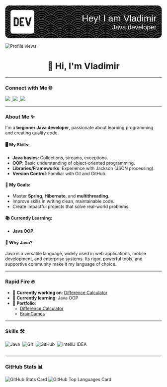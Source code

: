 ![Header Image](github-header-image.png)

![Profile views](https://komarev.com/ghpvc/?username=benzovvozh&label=Profile%20views&color=0e75b6&style=flat)

<div align="center">
  <h1>👋 Hi, I'm Vladimir</h1>
</div>

---

### Connect with Me 🌐
<p align="left">  
  <a href="mailto:shuvlaan@gmail.com" target="_blank">
    <img src="https://img.shields.io/badge/Gmail-D14836?style=for-the-badge&logo=gmail&logoColor=white" height="28" style="margin-right: 4px">
  </a>
  <a href="https://github.com/benzovvozh" target="_blank">
    <img src="https://img.shields.io/badge/GitHub-100000?style=for-the-badge&logo=github&logoColor=white" height="28" style="margin-right: 4px">
  </a>
  <a href="https://www.instagram.com/benzovvozh" target="_blank">
    <img src="https://img.shields.io/badge/Instagram-E4405F?style=for-the-badge&logo=instagram&logoColor=white" height="28" style="margin-right: 4px">
  </a>
</p>

---

### About Me ✨
I'm a **beginner Java developer**, passionate about learning programming and creating quality code.

#### 🖥 My Skills:
- **Java basics**: Collections, streams, exceptions.
- **OOP**: Basic understanding of object-oriented programming.
- **Libraries/Frameworks**: Experience with Jackson (JSON processing).
- **Version Control**: Familiar with Git and GitHub.

#### 🚀 My Goals:
- Master **Spring**, **Hibernate**, and **multithreading**.
- Improve skills in writing clean, maintainable code.
- Create impactful projects that solve real-world problems.

#### 📚 Currently Learning:
- **Java OOP**.

#### 🌟 Why Java?
Java is a versatile language, widely used in web applications, mobile development, and enterprise systems. Its rigor, powerful tools, and supportive community make it my language of choice.

---

### Rapid Fire 🔥

- 💼 **Currently working on**: [Difference Calculator](https://github.com/benzovvozh/java-project-71)
- 🌱 **Currently learning**: Java OOP
- 📂 **Portfolio**: 
  - [Difference Calculator](https://github.com/benzovvozh/java-project-71)
  - [BrainGames](https://github.com/benzovvozh/java-project-61)

---

### Skills 🛠️
<div style="display: flex; flex-wrap: wrap; gap: 4px; justify-content: left;">
  <img src="https://cdn.jsdelivr.net/gh/devicons/devicon/icons/java/java-original.svg" height="32" alt="Java" style="margin-right: 4px">
  <img src="https://cdn.jsdelivr.net/gh/devicons/devicon/icons/git/git-original.svg" height="32" alt="Git" style="margin-right: 4px">
  <img src="https://cdn.jsdelivr.net/gh/devicons/devicon/icons/github/github-original.svg" height="32" alt="GitHub" style="margin-right: 4px">
  <img src="https://cdn.jsdelivr.net/gh/devicons/devicon/icons/intellij/intellij-original.svg" height="32" alt="IntelliJ IDEA" style="margin-right: 4px">
</div>

---

### GitHub Stats 📊
<p align="left">
  <img width="48%" src="https://github-readme-stats.vercel.app/api?username=benzovvozh&theme=react&hide_title=false&hide_rank=false&show_icons=true&include_all_commits=true&count_private=true&line_height=23" alt="GitHub Stats Card">
  <img width="48%" src="https://github-readme-stats.vercel.app/api/top-langs?username=benzovvozh&theme=react&hide_title=false&layout=compact&langs_count=6&hide_progress=false" alt="GitHub Top Languages Card">
</p>
